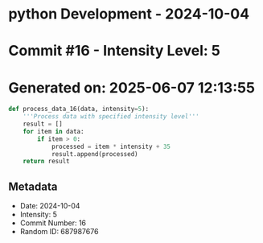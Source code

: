 ﻿# python Development - 2024-10-04
# Commit #16 - Intensity Level: 5
# Generated on: 2025-06-07 12:13:55
```python
def process_data_16(data, intensity=5):
    '''Process data with specified intensity level'''
    result = []
    for item in data:
        if item > 0:
            processed = item * intensity + 35
            result.append(processed)
    return result
```
## Metadata
- Date: 2024-10-04
- Intensity: 5
- Commit Number: 16
- Random ID: 687987676
